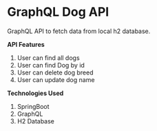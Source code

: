 # GraphQL Dog API
GraphQL API to fetch data from local h2 database.

**API Features**
1. User can find all dogs
2. User can find Dog by id
3. User can delete dog breed
4. User can update dog name

**Technologies Used**
1. SpringBoot
2. GraphQL
3. H2 Database